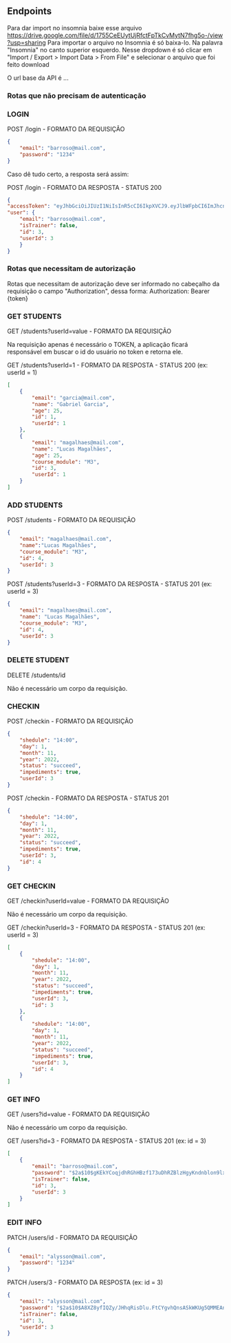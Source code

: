 
## Endpoints
Para dar import no insomnia baixe esse arquivo https://drive.google.com/file/d/1755CeEUytUjRfctFpTkCvMytN7fhg5o-/view?usp=sharing
Para importar o arquivo no Insomnia é só baixa-lo. Na palavra "Insomnia" no canto superior esquerdo. Nesse dropdown é só clicar em "Import / Export > Import Data > From File" e selecionar o arquivo que foi feito download

O url base da API é ...

### **Rotas que não precisam de autenticação**

### **LOGIN**
POST /login - FORMATO DA REQUISIÇÃO
```json	
{
	"email": "barroso@mail.com",
	"password": "1234"
}
```
Caso dê tudo certo, a resposta será assim:

POST /login - FORMATO DA RESPOSTA - STATUS 200

```json	
{
"accessToken": "eyJhbGciOiJIUzI1NiIsInR5cCI6IkpXVCJ9.eyJlbWFpbCI6ImJhcnJvc29AbWFpbC5jb20iLCJpYXQiOjE2NjczMzY1OTYsImV4cCI6MTY2NzM0MDE5Niwic3ViIjoiMyJ9.g7qIjWD0T-Eucfg-77mQ2khOuMTxVjNgBL2hb9TzUfc",
"user": {
	"email": "barroso@mail.com",
	"isTrainer": false,
	"id": 3,
	"userId": 3
	}
}
```
### Rotas que necessitam de autorização
Rotas que necessitam de autorização deve ser informado no cabeçalho da requisição o campo "Authorization", dessa forma: Authorization: Bearer {token}

### GET STUDENTS
GET /students?userId=value - FORMATO DA REQUISIÇÃO

Na requisição apenas é necessário o TOKEN, a aplicação ficará responsável em buscar o id do usuário no token e retorna ele.

GET /students?userId=1 - FORMATO DA RESPOSTA - STATUS 200 (ex: userId = 1)

```json	
[
	{
		"email": "garcia@mail.com",
		"name": "Gabriel Garcia",
		"age": 25,
		"id": 1,
		"userId": 1
	},
	{
		"email": "magalhaes@mail.com",
		"name": "Lucas Magalhães",
		"age": 25,
		"course_module": "M3",
		"id": 3,
		"userId": 1
	}
]
```

### ADD STUDENTS
POST /students - FORMATO DA REQUISIÇÃO
```json	
{
	"email": "magalhaes@mail.com",
	"name":"Lucas Magalhães",
	"course_module": "M3",
  	"id": 4,
  	"userId": 3
}
```


POST /students?userId=3 - FORMATO DA RESPOSTA - STATUS 201 (ex: userId = 3)
```json	
{
	"email": "magalhaes@mail.com",
	"name": "Lucas Magalhães",
	"course_module": "M3",
	"id": 4,
	"userId": 3
}
```

### DELETE STUDENT
DELETE /students/id

Não é necessário um corpo da requisição.

### CHECKIN
POST /checkin - FORMATO DA REQUISIÇÃO
```json	
{
	"shedule": "14:00",
	"day": 1,
	"month": 11,
	"year": 2022,
	"status": "succeed",
	"impediments": true,
	"userId": 3
}
```

POST /checkin - FORMATO DA RESPOSTA - STATUS 201
```json	
{
	"shedule": "14:00",
	"day": 1,
	"month": 11,
	"year": 2022,
	"status": "succeed",
	"impediments": true,
	"userId": 3,
	"id": 4
}
```

### GET CHECKIN
GET /checkin?userId=value - FORMATO DA REQUISIÇÃO

Não é necessário um corpo da requisição. 

GET /checkin?userId=3 - FORMATO DA RESPOSTA - STATUS 201 (ex: userId = 3)
```json	
[
	{
		"shedule": "14:00",
		"day": 1,
		"month": 11,
		"year": 2022,
		"status": "succeed",
		"impediments": true,
		"userId": 3,
		"id": 3
	},
	{
		"shedule": "14:00",
		"day": 1,
		"month": 11,
		"year": 2022,
		"status": "succeed",
		"impediments": true,
		"userId": 3,
		"id": 4
	}
]
```

### GET INFO
GET /users?id=value - FORMATO DA REQUISIÇÃO

Não é necessário um corpo da requisição. 

GET /users?id=3  - FORMATO DA RESPOSTA - STATUS 201 (ex: id = 3)
```json	
[
	{
		"email": "barroso@mail.com",
		"password": "$2a$10$gKEkYCoqjdhRGhHBzf173uDhRZBlzHgyKndnblon9lxw2bTvI36FO",
		"isTrainer": false,
		"id": 3,
		"userId": 3
	}
]
```

### EDIT INFO
PATCH /users/id - FORMATO DA REQUISIÇÃO
```json	
{
	"email": "alysson@mail.com",
	"password": "1234"
}
```

PATCH /users/3 - FORMATO DA RESPOSTA (ex: id = 3)
```json	
{
	"email": "alysson@mail.com",
	"password": "$2a$10$A8XZ8yfIQZy/JHhqRisDlu.FtCYgvhQnsASkWKUg5QMMEAnfLqGLK",
	"isTrainer": false,
	"id": 3,
	"userId": 3
}
```
